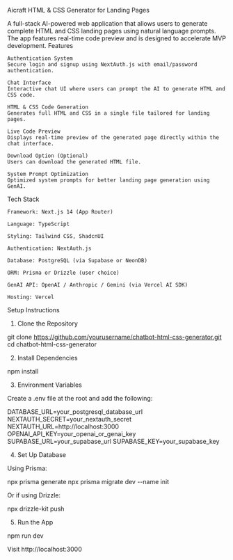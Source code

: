 Aicraft HTML & CSS Generator for Landing Pages

A full-stack AI-powered web application that allows users to generate complete HTML and CSS landing pages using natural language prompts. The app features real-time code preview and is designed to accelerate MVP development.
Features

    Authentication System
    Secure login and signup using NextAuth.js with email/password authentication.

    Chat Interface
    Interactive chat UI where users can prompt the AI to generate HTML and CSS code.

    HTML & CSS Code Generation
    Generates full HTML and CSS in a single file tailored for landing pages.

    Live Code Preview
    Displays real-time preview of the generated page directly within the chat interface.

    Download Option (Optional)
    Users can download the generated HTML file.

    System Prompt Optimization
    Optimized system prompts for better landing page generation using GenAI.

Tech Stack

    Framework: Next.js 14 (App Router)

    Language: TypeScript

    Styling: Tailwind CSS, ShadcnUI

    Authentication: NextAuth.js

    Database: PostgreSQL (via Supabase or NeonDB)

    ORM: Prisma or Drizzle (user choice)

    GenAI API: OpenAI / Anthropic / Gemini (via Vercel AI SDK)

    Hosting: Vercel


Setup Instructions
1. Clone the Repository

git clone https://github.com/yourusername/chatbot-html-css-generator.git
cd chatbot-html-css-generator

2. Install Dependencies

npm install

3. Environment Variables

Create a .env file at the root and add the following:

DATABASE_URL=your_postgresql_database_url
NEXTAUTH_SECRET=your_nextauth_secret
NEXTAUTH_URL=http://localhost:3000
OPENAI_API_KEY=your_openai_or_genai_key
SUPABASE_URL=your_supabase_url
SUPABASE_KEY=your_supabase_key

4. Set Up Database

Using Prisma:

npx prisma generate
npx prisma migrate dev --name init

Or if using Drizzle:

npx drizzle-kit push

5. Run the App

npm run dev

Visit http://localhost:3000
